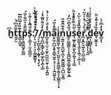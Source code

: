 <div align="center">

## h̰͆t͖̗̫͌ͯ͆́͛ṱ̲̜̪̥͒̏̒̅̈ͫ̅p͕̱͖̯̮̗͈͇̌͌ͮ̇̈͌̍̈́s̙̠͚͙̠̼̹͚̻̝͊ͩ̑͑͐͋͛̚:̹͉̫͓̝͎̘̝͇̮̳͍̟ͬͯͮ̊͛ͪ̅ͭ͗/̘͔̞̲̺̟̭͎̣̬̜̣͉̗͙̃ͥ̀ͮ̉̊̐̌/̬̩̪̲̣̳̗̦̻̗̲̗͖̜̭̹͚̇̓ͮ̐̎͂̔ͥm̻͙͈͔̫̠̞̮̙̤͖̼̼̫̞̙͍̟̯͈ͣ̒ͩͬͮͥ̉ḁ̫̜̪̲̝̥̝̻̖̮͍̘̞̠̹͔̯̤̰͌̊̍̈́̚ͅͅi͇͍͚̱̝̮̠̗͎̺͈̝͔̥͖͇͕̰͙̦̻͚̟͔̾ͅn̠̱͈͙̗͍̪̱̝͖͓̫̭͖̭̰͕̪̺̫̟͚͋͊̂͒̎ú͚̙͖͚͚͕͕̟̭̪̺̯͓͇̞͇̗̬̣̭̌ͣͫ͛͆̒s̘̫̬̙̰̭͈̙̪̦̬̞̩̹̳͛̆ͪ̐ͤ̄ͥͪͅͅe̖̺̳͙̘͈̝͎̭͉͕̰͎͉ͦ̄̏͐ͩ͐̈̽ͅŕ̪͙̭̙̫̮͓̫͔̻̠̻̼ͦ́ͥ̉̾̇̈ͬ.̥̜͖̰̬͙̩̦͖͆̂ͦ̉͆͛͌̒ͅd̯͎̳̻͓̝͙̳̓ͯ̓̊͑ͦͥ͛e͉̫̭̟͓ͤ̏ͯ̽͒̇ͪv̻̩̩̉̓ͫ̾͛

  
  
  
  <br>
  <br>
  <br>
</div>
